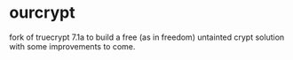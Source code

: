 ourcrypt
========

fork of truecrypt 7.1a to build a free (as in freedom) untainted
 crypt solution with some improvements to come.
